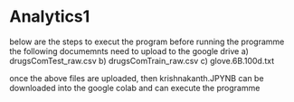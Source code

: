 # Analytics1
below are the steps to execut the program
before running the programme the following documemnts need to upload to the google drive
a) drugsComTest_raw.csv
b) drugsComTrain_raw.csv
c) glove.6B.100d.txt

once the above files are uploaded, then krishnakanth.JPYNB can be downloaded into the google colab and can execute the programme
